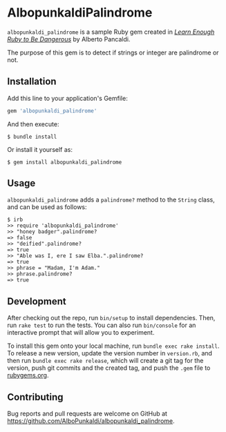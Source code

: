 # AlbopunkaldiPalindrome

`albopunkaldi_palindrome` is a sample Ruby gem created in [*Learn Enough Ruby to Be Dangerous*](https://www.learnenough.com/ruby-tutorial) by Alberto Pancaldi.

The purpose of this gem is to detect if strings or integer are palindrome or not.

## Installation

Add this line to your application's Gemfile:

```ruby
gem 'albopunkaldi_palindrome'
```

And then execute:

    $ bundle install

Or install it yourself as:

    $ gem install albopunkaldi_palindrome

## Usage
`albopunkaldi_palindrome` adds a `palindrome?` method to the `String` class, and can be used as follows:

```
$ irb
>> require 'albopunkaldi_palindrome'
>> "honey badger".palindrome?
=> false
>> "deified".palindrome?
=> true
>> "Able was I, ere I saw Elba.".palindrome?
=> true
>> phrase = "Madam, I'm Adam."
>> phrase.palindrome?
=> true
```
## Development

After checking out the repo, run `bin/setup` to install dependencies. Then, run `rake test` to run the tests. You can also run `bin/console` for an interactive prompt that will allow you to experiment.

To install this gem onto your local machine, run `bundle exec rake install`. To release a new version, update the version number in `version.rb`, and then run `bundle exec rake release`, which will create a git tag for the version, push git commits and the created tag, and push the `.gem` file to [rubygems.org](https://rubygems.org).

## Contributing

Bug reports and pull requests are welcome on GitHub at https://github.com/AlboPunkaldi/albopunkaldi_palindrome.

